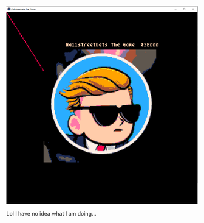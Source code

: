 <img src="https://raw.githubusercontent.com/slmagus/wallstreetbetsthegame/master/examples/example.png">

Lol I have no idea what I am doing...